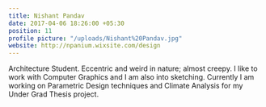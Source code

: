 ```yaml
---
title: Nishant Pandav
date: 2017-04-06 18:26:00 +05:30
position: 11
profile picture: "/uploads/Nishant%20Pandav.jpg"
website: http://npanium.wixsite.com/design
---
```


Architecture Student. Eccentric and weird in nature; almost creepy. I like to work with Computer Graphics and I am also into sketching. Currently I am working on Parametric Design techniques and Climate Analysis for my Under Grad Thesis project. 